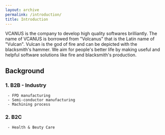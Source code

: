 ```yaml
---
layout: archive
permalink: /introduction/
title: Introduction
---
```


VCANUS is the company to develop high quality softwares brilliantly. The name of VCANUS is borrowed from "Volcanus" that is the Latin name of "Vulcan". Vulcan is the god of fire and can be depicted with the blacksmith's hammer. We aim for people's better life by making useful and helpful software solutions like fire and blacksmith's production.

## Background

### 1. B2B - Industry
```
 - FPD manufacturing
 - Semi-conductor manufacturing
 - Machining process
```

### 2. B2C
```
 - Health & Beuty Care
```
